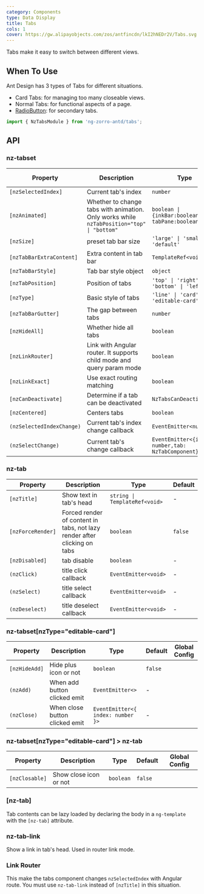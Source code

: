 ```yaml
---
category: Components
type: Data Display
title: Tabs
cols: 1
cover: https://gw.alipayobjects.com/zos/antfincdn/lkI2hNEDr2V/Tabs.svg
---
```


Tabs make it easy to switch between different views.

## When To Use

Ant Design has 3 types of Tabs for different situations.

- Card Tabs: for managing too many closeable views.
- Normal Tabs: for functional aspects of a page.
- [RadioButton](/components/radio/en/#components-radio-demo-radiobutton): for secondary tabs.

```ts
import { NzTabsModule } from 'ng-zorro-antd/tabs';
```

## API

### nz-tabset

| Property | Description | Type | Default | Global Config |
| -------- | ----------- | ---- | ------- | ------------- |
| `[nzSelectedIndex]` | Current tab's index | `number` | - |
| `[nzAnimated]` | Whether to change tabs with animation. Only works while `nzTabPosition="top" \| "bottom"` | `boolean \| {inkBar:boolean, tabPane:boolean}` | `true`, `false` when `type="card"` | ✅ |
| `[nzSize]` | preset tab bar size | `'large' \| 'small' \| 'default'` | `'default'` | ✅ |
| `[nzTabBarExtraContent]` | Extra content in tab bar | `TemplateRef<void>` | - |
| `[nzTabBarStyle]` | Tab bar style object | `object` | - |
| `[nzTabPosition]` | Position of tabs | `'top' \| 'right' \| 'bottom' \| 'left'` | `'top'` | |
| `[nzType]` | Basic style of tabs | `'line' \| 'card' \| 'editable-card'` | `'line'` | ✅ |
| `[nzTabBarGutter]` | The gap between tabs | `number` | - | ✅ |
| `[nzHideAll]` | Whether hide all tabs | `boolean` | `false` |
| `[nzLinkRouter]` | Link with Angular router. It supports child mode and query param mode | `boolean` | `false` ||
| `[nzLinkExact]` | Use exact routing matching | `boolean` | `true` |
| `[nzCanDeactivate]` | Determine if a tab can be deactivated | `NzTabsCanDeactivateFn` | - |
| `[nzCentered]` | Centers tabs | `boolean` | `false` |
| `(nzSelectedIndexChange)` | Current tab's index change callback | `EventEmitter<number>` | - |
| `(nzSelectChange)` | Current tab's change callback | `EventEmitter<{index: number,tab: NzTabComponent}>` | - |

### nz-tab

| Property | Description | Type | Default |
| -------- | ----------- | ---- | ------- |
| `[nzTitle]` | Show text in tab's head | `string \| TemplateRef<void>` | - |
| `[nzForceRender]` | Forced render of content in tabs, not lazy render after clicking on tabs | `boolean` | `false` |
| `[nzDisabled]` | tab disable | `boolean` | - |
| `(nzClick)` | title click callback | `EventEmitter<void>` | - |
| `(nzSelect)` | title select callback | `EventEmitter<void>` | - |
| `(nzDeselect)` | title deselect callback | `EventEmitter<void>` | - |

### nz-tabset[nzType="editable-card"]

| Property | Description | Type | Default | Global Config |
| --- | --- | --- | --- | --- |
| `[nzHideAdd]` | Hide plus icon or not | `boolean` | `false` |
| `(nzAdd)` | When add button clicked emit | `EventEmitter<>` | - |
| `(nzClose)` | When close button clicked emit | `EventEmitter<{ index: number }>` | - |

### nz-tabset[nzType="editable-card"] > nz-tab
| Property | Description | Type | Default | Global Config |
| --- | --- | --- | --- | --- |
| `[nzClosable]` | Show close icon or not | `boolean` | `false` |


### [nz-tab]

Tab contents can be lazy loaded by declaring the body in a `ng-template` with the `[nz-tab]` attribute.

### nz-tab-link

Show a link in tab's head. Used in router link mode.

### Link Router

This make the tabs component changes `nzSelectedIndex` with Angular route. You must use `nz-tab-link` instead of `[nzTitle]` in this situation.
